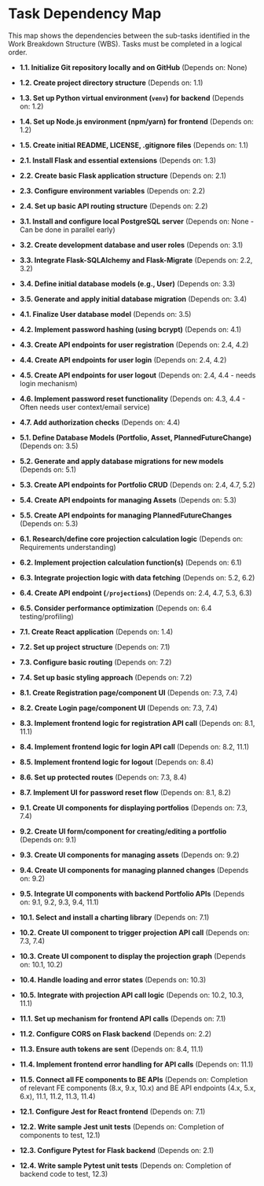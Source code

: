 # Task Dependency Map

This map shows the dependencies between the sub-tasks identified in the Work Breakdown Structure (WBS). Tasks must be completed in a logical order.

* **1.1. Initialize Git repository locally and on GitHub** (Depends on: None)
* **1.2. Create project directory structure** (Depends on: 1.1)
* **1.3. Set up Python virtual environment (`venv`) for backend** (Depends on: 1.2)
* **1.4. Set up Node.js environment (npm/yarn) for frontend** (Depends on: 1.2)
* **1.5. Create initial README, LICENSE, .gitignore files** (Depends on: 1.1)

* **2.1. Install Flask and essential extensions** (Depends on: 1.3)
* **2.2. Create basic Flask application structure** (Depends on: 2.1)
* **2.3. Configure environment variables** (Depends on: 2.2)
* **2.4. Set up basic API routing structure** (Depends on: 2.2)

* **3.1. Install and configure local PostgreSQL server** (Depends on: None - Can be done in parallel early)
* **3.2. Create development database and user roles** (Depends on: 3.1)
* **3.3. Integrate Flask-SQLAlchemy and Flask-Migrate** (Depends on: 2.2, 3.2)
* **3.4. Define initial database models (e.g., User)** (Depends on: 3.3)
* **3.5. Generate and apply initial database migration** (Depends on: 3.4)

* **4.1. Finalize User database model** (Depends on: 3.5)
* **4.2. Implement password hashing (using bcrypt)** (Depends on: 4.1)
* **4.3. Create API endpoints for user registration** (Depends on: 2.4, 4.2)
* **4.4. Create API endpoints for user login** (Depends on: 2.4, 4.2)
* **4.5. Create API endpoints for user logout** (Depends on: 2.4, 4.4 - needs login mechanism)
* **4.6. Implement password reset functionality** (Depends on: 4.3, 4.4 - Often needs user context/email service)
* **4.7. Add authorization checks** (Depends on: 4.4)

* **5.1. Define Database Models (Portfolio, Asset, PlannedFutureChange)** (Depends on: 3.5)
* **5.2. Generate and apply database migrations for new models** (Depends on: 5.1)
* **5.3. Create API endpoints for Portfolio CRUD** (Depends on: 2.4, 4.7, 5.2)
* **5.4. Create API endpoints for managing Assets** (Depends on: 5.3)
* **5.5. Create API endpoints for managing PlannedFutureChanges** (Depends on: 5.3)

* **6.1. Research/define core projection calculation logic** (Depends on: Requirements understanding)
* **6.2. Implement projection calculation function(s)** (Depends on: 6.1)
* **6.3. Integrate projection logic with data fetching** (Depends on: 5.2, 6.2)
* **6.4. Create API endpoint (`/projections`)** (Depends on: 2.4, 4.7, 5.3, 6.3)
* **6.5. Consider performance optimization** (Depends on: 6.4 testing/profiling)

* **7.1. Create React application** (Depends on: 1.4)
* **7.2. Set up project structure** (Depends on: 7.1)
* **7.3. Configure basic routing** (Depends on: 7.2)
* **7.4. Set up basic styling approach** (Depends on: 7.2)

* **8.1. Create Registration page/component UI** (Depends on: 7.3, 7.4)
* **8.2. Create Login page/component UI** (Depends on: 7.3, 7.4)
* **8.3. Implement frontend logic for registration API call** (Depends on: 8.1, 11.1)
* **8.4. Implement frontend logic for login API call** (Depends on: 8.2, 11.1)
* **8.5. Implement frontend logic for logout** (Depends on: 8.4)
* **8.6. Set up protected routes** (Depends on: 7.3, 8.4)
* **8.7. Implement UI for password reset flow** (Depends on: 8.1, 8.2)

* **9.1. Create UI components for displaying portfolios** (Depends on: 7.3, 7.4)
* **9.2. Create UI form/component for creating/editing a portfolio** (Depends on: 9.1)
* **9.3. Create UI components for managing assets** (Depends on: 9.2)
* **9.4. Create UI components for managing planned changes** (Depends on: 9.2)
* **9.5. Integrate UI components with backend Portfolio APIs** (Depends on: 9.1, 9.2, 9.3, 9.4, 11.1)

* **10.1. Select and install a charting library** (Depends on: 7.1)
* **10.2. Create UI component to trigger projection API call** (Depends on: 7.3, 7.4)
* **10.3. Create UI component to display the projection graph** (Depends on: 10.1, 10.2)
* **10.4. Handle loading and error states** (Depends on: 10.3)
* **10.5. Integrate with projection API call logic** (Depends on: 10.2, 10.3, 11.1)

* **11.1. Set up mechanism for frontend API calls** (Depends on: 7.1)
* **11.2. Configure CORS on Flask backend** (Depends on: 2.2)
* **11.3. Ensure auth tokens are sent** (Depends on: 8.4, 11.1)
* **11.4. Implement frontend error handling for API calls** (Depends on: 11.1)
* **11.5. Connect all FE components to BE APIs** (Depends on: Completion of relevant FE components (8.x, 9.x, 10.x) and BE API endpoints (4.x, 5.x, 6.x), 11.1, 11.2, 11.3, 11.4)

* **12.1. Configure Jest for React frontend** (Depends on: 7.1)
* **12.2. Write sample Jest unit tests** (Depends on: Completion of components to test, 12.1)
* **12.3. Configure Pytest for Flask backend** (Depends on: 2.1)
* **12.4. Write sample Pytest unit tests** (Depends on: Completion of backend code to test, 12.3)